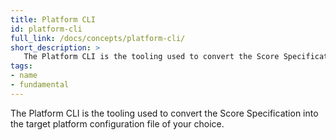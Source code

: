 ```yaml
---
title: Platform CLI
id: platform-cli
full_link: /docs/concepts/platform-cli/
short_description: >
   The Platform CLI is the tooling used to convert the Score Specification into the target platform configuration file of your choice.
tags:
- name
- fundamental
---
```


The Platform CLI is the tooling used to convert the Score Specification into the target platform configuration file of your choice.
